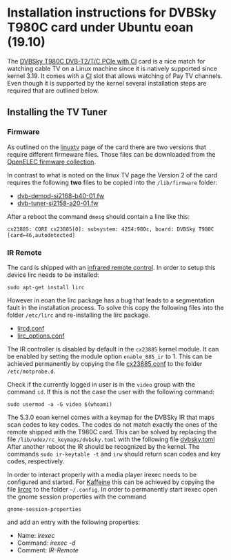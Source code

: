 # Installation instructions for DVBSky T980C card under Ubuntu eoan (19.10)
The
[DVBSky T980C DVB-T2/T/C PCIe with CI](http://www.dvbsky.net/Products_T980C.html)
card is a nice match for watching cable TV on a Linux machine since it is natively supported since kernel 3.19.
It comes with a [CI](https://en.wikipedia.org/wiki/Common_Interface) slot that allows watching of
Pay TV channels.
Even though it is supported by the kernel several installation steps are required that are outlined below.

## Installing the TV Tuner
### Firmware
As outlined on the 
[linuxtv](https://www.linuxtv.org/wiki/index.php/DVBSky_T980C)
page of the card there are two versions that require different firmeware files.
Those files can be downloaded from the 
[OpenELEC firmware collection](https://github.com/OpenELEC/dvb-firmware/tree/master/firmware).

In contrast to what is noted on the linux TV page the
Version 2 of the card requires the following **two** files to be copied
into the `/lib/firmware` folder:
* [dvb-demod-si2168-b40-01.fw](ressources/dvb-demod-si2168-b40-01.fw)
* [dvb-tuner-si2158-a20-01.fw](ressources/dvb-tuner-si2158-a20-01.fw)

After a reboot the command `dmesg` should contain a line like this:
```
cx23885: CORE cx23885[0]: subsystem: 4254:980c, board: DVBSky T980C [card=46,autodetected]
```

### IR Remote
The card is shipped with an
[infrared remote control](https://www.amazon.de/DVBSky-T980C-DVB-T2-Common-Interface/dp/B01LXOY7BP).
In order to setup this device lirc needs to be installed:
```
sudo apt-get install lirc
```

However in eoan the lirc package has a bug that leads to a segmentation fault
in the installation process. To solve this copy the following files into
the folder `/etc/lirc` and re-installing the lirc package.
* [lircd.conf](ressources/lircd.conf)
* [lirc_options.conf](ressources/lirc_options.conf)

The IR controller is disabled by default in the `cx23885` kernel module.
It can be enabled by setting the module option `enable_885_ir` to 1.
This can be achieved permanently by copying the file
[cx23885.conf](ressources/cx23885.conf) to the folder `/etc/motprobe.d`.

Check if the currently logged in user is in the `video`
group with the command `id`.
If this is not the case the user with the following command:
```
sudo usermod -a -G video $(whoami)
```

The 5.3.0 eoan kernel comes with a keymap for the DVBSky IR that maps
scan codes to key codes. The codes do not match exactly the ones of the
remote shipped with the T980C card. This can be solved by replacing
the file `/lib/udev/rc_keymaps/dvbsky.toml` with the following file
[dvbsky.toml](ressources/dvbsky.toml)
After another reboot the IR should be recognized by the kernel.
The commands `sudo ir-keytable -t` and `irw` should return
scan codes and key codes, respectively. 

In order to interact properly with a media player irexec needs to be
configured and started.
For [Kaffeine](https://wiki.ubuntuusers.de/Kaffeine/)
this can be achieved by copying the file
[lircrc](ressources/lircrc) to the folder `~/.config`.
In order to permanently start irexec open the gnome session properties
with the command
```
gnome-session-properties
```
and add an entry with the following properties:
* Name: _irexec_
* Command: _irexec -d_
* Comment: _IR-Remote_
